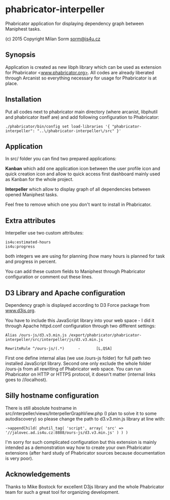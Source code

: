 # phabricator-interpeller

Phabricator application for displaying dependency graph between Maniphest tasks.

(c) 2015 Copyright Milan Sorm <sorm@is4u.cz>

## Synopsis

Application is created as new libph library which can be used as extension for Phabricator <www.phabricator.org>.
All codes are already liberated through Arcanist so everything necessary for usage for Phabricator is at place.

## Installation

Put all codes next to phabricator main directory (where arcanist, libphutil and phabricator itself are) and add following
configuration to Phabricator:

	./phabricator/bin/config set load-libraries '{ "phabricator-interpeller": "..\/phabricator-interpeller\/src" }'

## Application

In src/ folder you can find two prepared applications:

**Kanban** which add one application icon between the user profile icon and quick creation icon and allow to quick
access first dashboard mainly used as Kanban for the whole project.

**Interpeller** which allow to display graph of all dependencies between opened Maniphest tasks.

Feel free to remove which one you don't want to install in Phabricator.

## Extra attributes

Interpeller use two custom attributes:

	is4u:estimated-hours
	is4u:progress

both integers we are using for planning (how many hours is planned for task and progress in percent.

You can add these custom fields to Maniphest through Phabricator configuration or comment out these lines.

## D3 Library and Apache configuration

Dependency graph is displayed according to D3 Force package from www.d3js.org.
		
You have to include this JavaScript library into your web space - I did it through Apache httpd.conf configuration
through two different settings:

	Alias /ours-js/d3.v3.min.js /export/phabricator/phabricator-interpeller/src/interpeller/js/d3.v3.min.js

	RewriteRule ^/ours-js/(.*)      -       [L,QSA]

First one define internal alias (we use /ours-js folder) for full path two installed JavaScript library. Second one
only exclude the whole folder /ours-js from all rewriting of Phabricator web space. You can run Phabricator on HTTP
or HTTPS protocol, it doesn't matter (internal links goes to //localhost).

## Silly hostname configuration

There is still absolute hostname in src/interpeller/views/InterpellerGraphView.php (I plan to solve it to some autodiscovery)
so please change the path to d3.v3.min.js library at line with:

	->appendChild( phutil_tag( 'script', array( 'src' => '//jalovec.ad.is4u.cz:8888/ours-js/d3.v3.min.js' ) ) )

I'm sorry for such complicated configuration but this extension is mainly intended as a demonstration way how to create
your own Phabricator extensions (after hard study of Phabricator sources because documentation is very poor).

## Acknowledgements

Thanks to Mike Bostock for excellent D3js library and the whole Phabricator team for such a great tool for organizing development.

